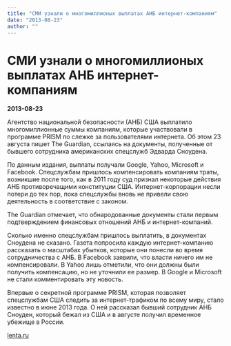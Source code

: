```yaml
---
title: "СМИ узнали о многомиллионых выплатах АНБ интернет-компаниям"
date: "2013-08-23"
author: ""
---
```


# СМИ узнали о многомиллионых выплатах АНБ интернет-компаниям

**2013-08-23** 

Агентство национальной безопасности (АНБ) США выплатило многомиллионные суммы компаниям, которые участвовали в программе PRISM по слежке за пользователями интернета. Об этом 23 августа пишет The Guardian, ссылаясь на документы, полученные от бывшего сотрудника американских спецслужб Эдварда Сноудена.

По данным издания, выплаты получали Google, Yahoo, Microsoft и Facebook. Спецслужбам пришлось компенсировать компаниям траты, возникшие после того, как в 2011 году суд признал некоторые действия АНБ противоречащими конституции США. Интернет-корпорации несли потери до тех пор, пока спецслужбы вновь не привели свою деятельность в соответствие с законом.

The Guardian отмечает, что обнародованные документы стали первым подтверждением финансовых отношений АНБ и интернет-компаний.

Сколько именно спецслужбам пришлось выплатить, в документах Сноудена не сказано. Газета попросила каждую интернет-компанию рассказать о масштабах убытков, которые они понесли во время сотрудничества с АНБ. В Facebook заявили, что власти ничего им не компенсировали. В Yahoo лишь отметили, что они должны были получить компенсацию, но не уточнили ее размер. В Google и Microsoft не стали комментировать эту новость.

Впервые о секретной программе PRISM, которая позволяет спецслужбам США следить за интернет-трафиком по всему миру, стало известно в июне 2013 года. О ней рассказал бывший сотрудник АНБ Сноуден, который бежал из США и в августе получил временное убежище в России.

[lenta.ru](http://lenta.ru/)